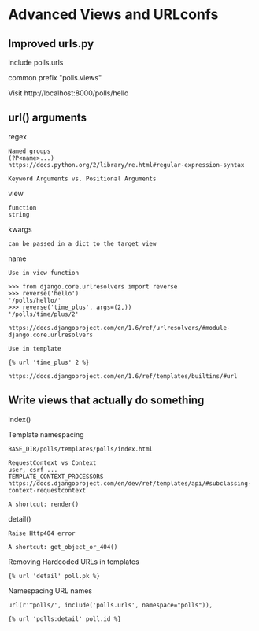 Advanced Views and URLconfs
===========================

Improved urls.py
----------------

include polls.urls

common prefix "polls.views"

Visit http://localhost:8000/polls/hello

url() arguments
---------------

regex

    Named groups
    (?P<name>...)
    https://docs.python.org/2/library/re.html#regular-expression-syntax

    Keyword Arguments vs. Positional Arguments

view

    function
    string

kwargs

    can be passed in a dict to the target view

name

    Use in view function
    
    >>> from django.core.urlresolvers import reverse
    >>> reverse('hello')
    '/polls/hello/'
    >>> reverse('time_plus', args=(2,))
    '/polls/time/plus/2'

    https://docs.djangoproject.com/en/1.6/ref/urlresolvers/#module-django.core.urlresolvers

    Use in template

    {% url 'time_plus' 2 %}

    https://docs.djangoproject.com/en/1.6/ref/templates/builtins/#url


Write views that actually do something
--------------------------------------

index()

Template namespacing

    BASE_DIR/polls/templates/polls/index.html

    RequestContext vs Context
    user, csrf ...
    TEMPLATE_CONTEXT_PROCESSORS
    https://docs.djangoproject.com/en/dev/ref/templates/api/#subclassing-context-requestcontext

    A shortcut: render()

detail()

    Raise Http404 error

    A shortcut: get_object_or_404()

Removing Hardcoded URLs in templates

    {% url 'detail' poll.pk %}

Namespacing URL names

    url(r'^polls/', include('polls.urls', namespace="polls")),

    {% url 'polls:detail' poll.id %}